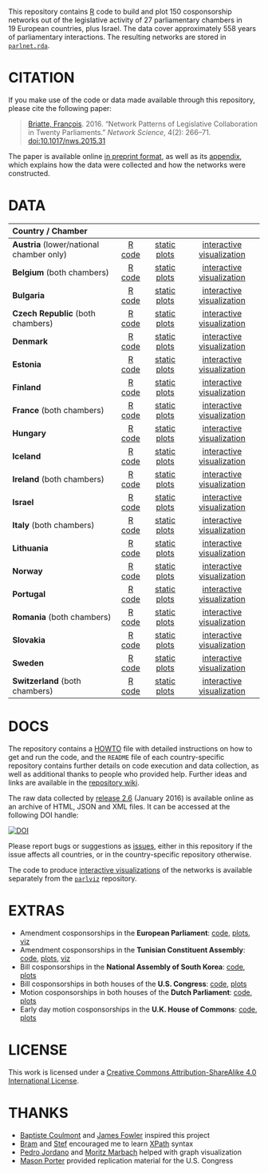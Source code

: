 This repository contains [R](http://www.r-project.org/) code to build and plot 150 cosponsorship networks out of the legislative activity of 27 parliamentary chambers in 19 European countries, plus Israel. The data cover approximately 558 years of parliamentary interactions. The resulting networks are stored in [`parlnet.rda`](https://github.com/briatte/parlnet/blob/master/parlnet.rda).

# CITATION

If you make use of the code or data made available through this repository, please cite the following paper:

> [Briatte, François](http://f.briatte.org/). 2016. “Network Patterns of Legislative Collaboration in Twenty Parliaments.” _Network Science_, 4(2): 266–71. [doi:10.1017/nws.2015.31](https://doi.org/10.1017/nws.2015.31)

The paper is available online [in preprint format](http://f.briatte.org/research/parlnet-note.pdf), as well as its [appendix](http://f.briatte.org/research/parlnet-appendix.pdf), which explains how the data were collected and how the networks were constructed.

# DATA

| Country / Chamber | | | |
|:------------------------------------------|:----------------------------------------------:|:------------------------------------------------------------:|:-----------------------------------------------:|
| **Austria** (lower/national chamber only) | [R code](https://github.com/briatte/nationalrat) | [static plots](http://f.briatte.org/parlviz/nationalrat/plots.html) | [interactive visualization](http://f.briatte.org/parlviz/nationalrat) |
| **Belgium** (both chambers)               | [R code](https://github.com/briatte/belparl)     | [static plots](http://f.briatte.org/parlviz/belparl/plots.html)     | [interactive visualization](http://f.briatte.org/parlviz/belparl)     |
| **Bulgaria**                              | [R code](https://github.com/briatte/bgparl)      | [static plots](http://f.briatte.org/parlviz/bgparl/plots.html)      | [interactive visualization](http://f.briatte.org/parlviz/bgparl)      |
| **Czech Republic** (both chambers)        | [R code](https://github.com/briatte/parlament)   | [static plots](http://f.briatte.org/parlviz/parlament/plots.html)   | [interactive visualization](http://f.briatte.org/parlviz/parlament)   |
| **Denmark**                               | [R code](https://github.com/briatte/folketinget) | [static plots](http://f.briatte.org/parlviz/folketinget/plots.html) | [interactive visualization](http://f.briatte.org/parlviz/folketinget) |
| **Estonia**                               | [R code](https://github.com/briatte/riigikogu)   | [static plots](http://f.briatte.org/parlviz/riigikogu/plots.html)   | [interactive visualization](http://f.briatte.org/parlviz/riigikogu)   |
| **Finland**                               | [R code](https://github.com/briatte/eduskunta)   | [static plots](http://f.briatte.org/parlviz/eduskunta/plots.html)   | [interactive visualization](http://f.briatte.org/parlviz/eduskunta)   |
| **France** (both chambers)                | [R code](https://github.com/briatte/parlement)   | [static plots](http://f.briatte.org/parlviz/parlement/plots.html)   | [interactive visualization](http://f.briatte.org/parlviz/parlement)   |
| **Hungary**                               | [R code](https://github.com/briatte/orszaggyules)| [static plots](http://f.briatte.org/parlviz/orszaggyules/plots.html)| [interactive visualization](http://f.briatte.org/parlviz/orszaggyules)|
| **Iceland**                               | [R code](https://github.com/briatte/althing)     | [static plots](http://f.briatte.org/parlviz/althing/plots.html)     | [interactive visualization](http://f.briatte.org/parlviz/althing)     |
| **Ireland** (both chambers)               | [R code](https://github.com/briatte/oireachtas)  | [static plots](http://f.briatte.org/parlviz/oireachtas/plots.html)  | [interactive visualization](http://f.briatte.org/parlviz/oireachtas)  |
| **Israel**                                | [R code](https://github.com/briatte/knesset)     | [static plots](http://f.briatte.org/parlviz/knesset/plots.html)     | [interactive visualization](http://f.briatte.org/parlviz/knesset)     |
| **Italy** (both chambers)                 | [R code](https://github.com/briatte/parlamento)  | [static plots](http://f.briatte.org/parlviz/parlamento/plots.html)  | [interactive visualization](http://f.briatte.org/parlviz/parlamento)  |
| **Lithuania**                             | [R code](https://github.com/briatte/seimas)      | [static plots](http://f.briatte.org/parlviz/seimas/plots.html)      | [interactive visualization](http://f.briatte.org/parlviz/seimas)      |
| **Norway**                                | [R code](https://github.com/briatte/stortinget)  | [static plots](http://f.briatte.org/parlviz/stortinget/plots.html)  | [interactive visualization](http://f.briatte.org/parlviz/stortinget)  |
| **Portugal**                              | [R code](https://github.com/briatte/assembleia)  | [static plots](http://f.briatte.org/parlviz/assembleia/plots.html)  | [interactive visualization](http://f.briatte.org/parlviz/assembleia)  |
| **Romania** (both chambers)               | [R code](https://github.com/briatte/parlamentul) | [static plots](http://f.briatte.org/parlviz/parlamentul/plots.html) | [interactive visualization](http://f.briatte.org/parlviz/parlamentul) |
| **Slovakia**                              | [R code](https://github.com/briatte/nrsr)        | [static plots](http://f.briatte.org/parlviz/nrsr/plots.html)        | [interactive visualization](http://f.briatte.org/parlviz/nrsr)        |
| **Sweden**                                | [R code](https://github.com/briatte/riksdag)     | [static plots](http://f.briatte.org/parlviz/riksdag/plots.html)     | [interactive visualization](http://f.briatte.org/parlviz/riksdag)     |
| **Switzerland** (both chambers)           | [R code](https://github.com/briatte/swparl)      | [static plots](http://f.briatte.org/parlviz/swparl/plots.html)      | [interactive visualization](http://f.briatte.org/parlviz/swparl)      |

# DOCS

The repository contains a [HOWTO](HOWTO.md) file with detailed instructions on how to get and run the code, and the `README` file of each country-specific repository contains further details on code execution and data collection, as well as additional thanks to people who provided help. Further ideas and links are available in the [repository wiki](https://github.com/briatte/parlnet/wiki).

The raw data collected by [release 2.6](https://github.com/briatte/parlnet/releases) (January 2016) is available online as an archive of HTML, JSON and XML files. It can be accessed at the following DOI handle:

[![DOI](https://zenodo.org/badge/doi/10.5281/zenodo.44440.svg)](http://dx.doi.org/10.5281/zenodo.44440)

Please report bugs or suggestions as [issues](https://github.com/briatte/parlnet/issues), either in this repository if the issue affects all countries, or in the country-specific repository otherwise.

The code to produce [interactive visualizations](http://f.briatte.org/parlviz) of the networks is available separately from the [`parlviz`](https://github.com/briatte/parlviz) repository.

# EXTRAS

- Amendment cosponsorships in the **European Parliament**: [code](https://github.com/briatte/epam), [plots](http://f.briatte.org/parlviz/epam/plots.html), [viz](http://f.briatte.org/parlviz/epam/)
- Amendment cosponsorships in the **Tunisian Constituent Assembly**: [code](https://github.com/briatte/marsad), [plots](http://f.briatte.org/parlviz/marsad/plots.html), [viz](http://f.briatte.org/parlviz/marsad)
- Bill cosponsorships in the **National Assembly of South Korea**: [code](https://github.com/briatte/gukhoe), [plots](http://f.briatte.org/parlviz/gukhoe/plots.html)
- Bill cosponsorships in both houses of the **U.S. Congress**: [code](https://github.com/briatte/congress), [plots](http://f.briatte.org/parlviz/congress/plots.html)
- Motion cosponsorships in both houses of the **Dutch Parliament**: [code](https://github.com/briatte/motie), [plots](http://f.briatte.org/parlviz/motie/plots.html)
- Early day motion cosponsorships in the **U.K. House of Commons**: [code](https://github.com/briatte/edm), [plots](http://f.briatte.org/parlviz/edm/plots.html)

# LICENSE

This work is licensed under a [Creative Commons Attribution-ShareAlike 4.0 International License](http://creativecommons.org/licenses/by-sa/4.0/).

# THANKS

- [Baptiste Coulmont][coulmont] and [James Fowler][fowler] inspired this project
- [Bram][bram] and [Stef][stef] encouraged me to learn [XPath](http://www.w3.org/TR/xpath/) syntax
- [Pedro Jordano][jordano] and [Moritz Marbach][marbach] helped with graph visualization
- [Mason Porter][porter] provided replication material for the U.S. Congress

[bram]: https://github.com/Psycojoker
[coulmont]: http://coulmont.com/blog/2011/09/02/travail-de-deputes/
[fowler]: http://jhfowler.ucsd.edu/cosponsorship.htm
[jordano]: https://pedroj.github.io/bipartite_plots/
[marbach]: https://sumtxt.wordpress.com/2011/07/02/visualizing-networks-with-ggplot2-in-r/
[porter]: http://people.maths.ox.ac.uk/porterm/
[stef]: https://github.com/stef

